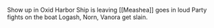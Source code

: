 Show up in Oxid Harbor
Ship is leaving
[[Meashea]] goes in loud
Party fights on the boat
Logash, Norn, Vanora get slain.
